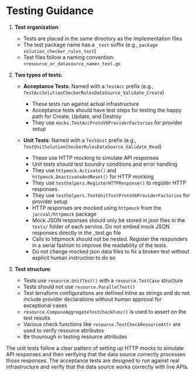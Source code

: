 # Testing Guidance

1. **Test organization**:
   - Tests are placed in the same directory as the implementation files
   - The test package name has a `_test` suffix (e.g., `package solution_checker_rules_test`)
   - Test files follow a naming convention: `<resource_or_datasource_name>_test.go`

2. **Two types of tests**:
   - **Acceptance Tests**: Named with a `TestAcc` prefix (e.g., `TestAccSolutionCheckerRulesDataSource_Validate_Create`)
     - These tests run against actual infrastructure
     - Acceptance tests should have test steps for testing the happy path for Create, Update, and Destroy
     - They use `mocks.TestAccProtoV6ProviderFactories` for provider setup

   - **Unit Tests**: Named with a `TestUnit` prefix (e.g., `TestUnitSolutionCheckerRulesDataSource_Validate_Read`)
     - These use HTTP mocking to simulate API responses
     - Unit tests should test boundry conditions and error handling
     - They use `httpmock.Activate()` and `httpmock.DeactivateAndReset()` for HTTP mocking
     - They use `testhelpers.RegisterHTTPResponse()` to register HTTP responses
     - They use `testhelpers.TestUnitTestProtoV6ProviderFactories` for provider setup
     - HTTP responses are mocked using `httpmock` from the `jarcoal/httpmock` package
     - Mock JSON responses should only be stored in json files in the `tests/` folder of each service. Do not embed mock JSON responses directly in the _test.go file
     - Calls to httpmock should not be nested.  Register the responders in a serial fashion to improve the readability of the tests.
     - Do not change mocked json data files to fix a broken test without explicit human instruction to do so

3. **Test structure**:
   - Tests use `resource.UnitTest()` with a `resource.TestCase` structure
   - Tests should not use `resource.ParallelTest()`
   - Test terraform configurations are defined inline as strings and do not include provider declarations without human approval for exceptional cases
   - `resource.ComposeAggregateTestCheckFunc()` is used to assert on the test results
   - Various check functions like `resource.TestCheckResourceAttr` are used to verify resource attributes
   - Be thourough in testing resource attributes

The unit tests follow a clear pattern of setting up HTTP mocks to simulate API responses and then verifying that the data source correctly processes those responses. The acceptance tests are designed to run against real infrastructure and verify that the data source works correctly with live APIs.
